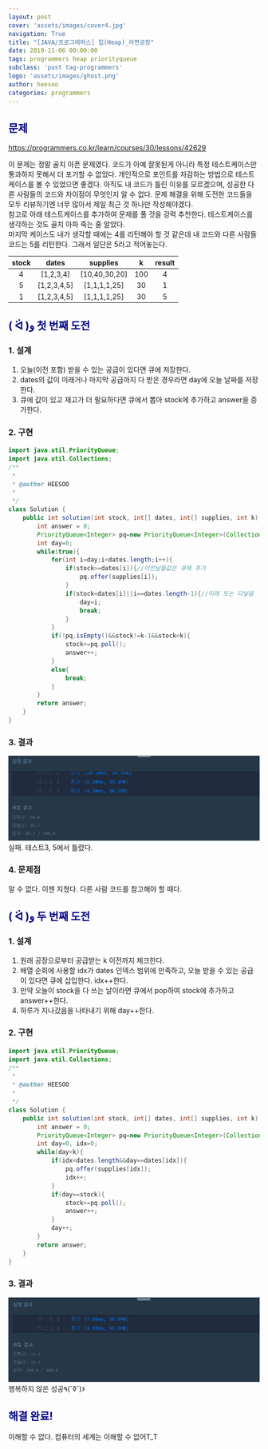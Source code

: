 ```yaml
---
layout: post
cover: 'assets/images/cover4.jpg'
navigation: True
title: "[JAVA/프로그래머스] 힙(Heap)_라면공장"
date: 2019-11-06 00:00:00
tags: programmers heap priorityqueue
subclass: 'post tag-programmers'
logo: 'assets/images/ghost.png'
author: heesoo
categories: programmers
---
```

## <span style="color:navy">문제</span>
<https://programmers.co.kr/learn/courses/30/lessons/42629>

이 문제는 정말 골치 아픈 문제였다. 코드가 아예 잘못된게 아니라 특정 테스트케이스만 통과하지 못해서 더 포기할 수 없었다. 개인적으로 포인트를 차감하는 방법으로 테스트케이스를 볼 수 있었으면 좋겠다. 아직도 내 코드가 틀린 이유를 모르겠으며, 성공한 다른 사람들의 코드와 차이점이 무엇인지 알 수 없다. 문제 해결을 위해 도전한 코드들을 모두 리뷰하기엔 너무 많아서 제일 최근 것 하나만 작성해야겠다.  
참고로 아래 테스트케이스를 추가하여 문제를 풀 것을 강력 추천한다. 테스트케이스를 생각하는 것도 골치 아파 죽는 줄 알았다.  
마지막 케이스도 내가 생각할 때에는 4를 리턴해야 할 것 같은데 내 코드와 다른 사람들 코드는 5를 리턴한다. 그래서 일단은 5라고 적어놓는다.  

| stock | dates | supplies | k | result |
| :----: | :----: | :----: | :----: | :----: |
| 4 | [1,2,3,4] | [10,40,30,20] | 100 | 4 |
| 5 | [1,2,3,4,5] | [1,1,1,1,25] | 30 | 1 |
| 1 | [1,2,3,4,5] | [1,1,1,1,25] | 30 | 5 |



## <span style="color:navy">( ᐛ )و 첫 번째 도전</span>

### 1. 설계
1. 오늘(이전 포함) 받을 수 있는 공급이 있다면 큐에 저장한다.
2. dates의 값이 미래거나 마지막 공급까지 다 받은 경우라면 day에 오늘 날짜를 저장한다.
3. 큐에 값이 있고 재고가 더 필요하다면 큐에서 뽑아 stock에 추가하고 answer을 증가한다.

### 2. 구현
```java
import java.util.PriorityQueue;
import java.util.Collections;
/**
 *
 * @author HEESOO
 *
 */
class Solution {
    public int solution(int stock, int[] dates, int[] supplies, int k) {
        int answer = 0;
        PriorityQueue<Integer> pq=new PriorityQueue<Integer>(Collections.reverseOrder());
        int day=0;
        while(true){
            for(int i=day;i<dates.length;i++){
                if(stock>=dates[i]){//이전날들값은 큐에 추가
                    pq.offer(supplies[i]);
                }
                if(stock<dates[i]||i==dates.length-1){//미래 또는 다넣음
                    day=i;
                    break;
                }
            }
            if(!pq.isEmpty()&&stock!=k-1&&stock<k){
                stock+=pq.poll();
                answer++;
            }
            else{
                break;
            }
        }
        return answer;
    }
}
```
### 3. 결과
![실행결과](./assets/images/191106_1.PNG)
실패. 테스트3, 5에서 틀렸다.

### 4. 문제점
알 수 없다. 이젠 지쳤다. 다른 사람 코드를 참고해야 할 때다.


## <span style="color:navy">( ᐛ )و 두 번째 도전</span>

### 1. 설계
1. 원래 공장으로부터 공급받는 k 이전까지 체크한다.
2. 배열 순회에 사용할 idx가 dates 인덱스 범위에 만족하고, 오늘 받을 수 있는 공급이 있다면 큐에 삽입한다. idx++한다.
3. 만약 오늘이 stock을 다 쓰는 날이라면 큐에서 pop하여 stock에 추가하고 answer++한다.
4. 하루가 지나갔음을 나타내기 위해 day++한다.


### 2. 구현
```java
import java.util.PriorityQueue;
import java.util.Collections;
/**
 *
 * @author HEESOO
 *
 */
class Solution {
    public int solution(int stock, int[] dates, int[] supplies, int k) {
        int answer = 0;
        PriorityQueue<Integer> pq=new PriorityQueue<Integer>(Collections.reverseOrder());
        int day=0, idx=0;
        while(day<k){
            if(idx<dates.length&&day==dates[idx]){
                pq.offer(supplies[idx]);
                idx++;
            }
            if(day==stock){
                stock+=pq.poll();
                answer++;
            }
            day++;
        }
        return answer;
    }
}
```

### 3. 결과
![실행결과](./assets/images/191106_2.PNG)
행복하지 않은 성공٩(˘◊˘)۶

## <span style="color:navy">해결 완료!</span>
이해할 수 없다. 컴퓨터의 세계는 이해할 수 없어T_T
